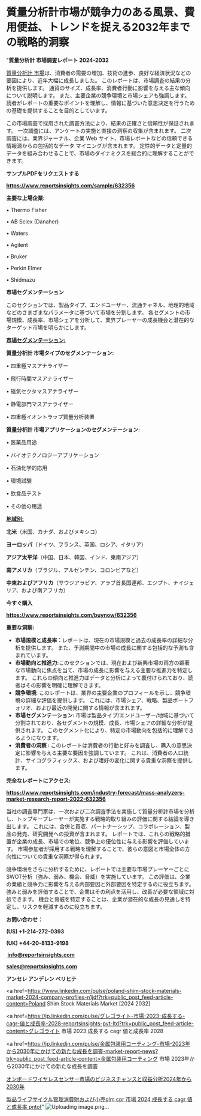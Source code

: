 # 質量分析計市場が競争力のある風景、費用便益、トレンドを捉える2032年までの戦略的洞察

"<strong>質量分析計 市場調査レポート 2024-2032</strong>

<a href=https://www.reportsinsights.com/sample/632356>質量分析計 市場</a>は、消費者の需要の増加、技術の進歩、良好な経済状況などの要因により、近年大幅に成長しました。 このレポートは、市場調査の結果の分析を提供します。 通貨のサイズ、成長率、消費者行動に影響を与える主な傾向について説明します。 また、主要企業の競争環境と市場シェアも強調します。 読者がレポートの重要なポイントを理解し、情報に基づいた意思決定を行うための基礎を提供することを目的としています。

この市場調査で採用された調査方法により、結果の正確さと信頼性が保証されます。 一次調査には、アンケートの実施と直接の洞察の収集が含まれます。 二次調査には、業界ジャーナル、企業 Web サイト、市場レポートなどの信頼できる情報源からの包括的なデータ マイニングが含まれます。 定性的データと定量的データを組み合わせることで、市場のダイナミクスを総合的に理解することができます。

<strong><b>サンプルPDFをリクエストする</b></strong>

<a href=https://www.reportsinsights.com/sample/632356><strong><u>https://www.reportsinsights.com/sample/632356</u></strong></a>

<strong>主要な上場企業:</strong>

• Thermo Fisher

• AB Sciex (Danaher)

• Waters

• Agilent

• Bruker

• Perkin Elmer

• Shidmazu

<strong>市場セグメンテーション</strong>

このセクションでは、製品タイプ、エンドユーザー、流通チャネル、地理的地域などのさまざまなパラメータに基づいて市場を分割します。 各セグメントの市場規模、成長率、市場シェアを分析して、業界プレーヤーの成長機会と潜在的なターゲット市場を明らかにします。

<strong><u>市場セグメンテーション</u></strong><strong><u>:</u></strong>

<strong>質量分析計 市場タイプのセグメンテーション:</strong>

• 四重極マスアナライザー

• 飛行時間マスアナライザー

• 磁気セクタマスアナライザー

• 静電部門マスアナライザー

• 四重極イオントラップ質量分析装置

<strong>質量分析計 市場アプリケーションのセグメンテーション:</strong>

• 医薬品用途

• バイオテクノロジーアプリケーション

• 石油化学的応用

• 環境試験

• 飲食品テスト

• その他の用途

<strong><u>地域別</u></strong><strong><u>:</u></strong>

<strong>北米</strong>（米国、カナダ、およびメキシコ）

<strong>ヨーロッパ</strong>（ドイツ、フランス、英国、ロシア、イタリア）

<strong>アジア太平洋</strong>（中国、日本、韓国、インド、東南アジア）

<strong>南アメリカ</strong>（ブラジル、アルゼンチン、コロンビアなど）

<strong>中東およびアフリカ</strong>（サウジアラビア、アラブ首長国連邦、エジプト、ナイジェリア、および南アフリカ）

<strong>今すぐ購入</strong>

<a href=https://www.reportsinsights.com/buynow/632356><strong><u>https://www.reportsinsights.com/buynow/632356</u></strong></a>

<strong>重要な洞察:</strong>
<ul>
  <li><strong>市場規模と成長率：</strong>レポートは、現在の市場規模と過去の成長率の詳細な分析を提供します。 また、予測期間中の市場の成長に関する包括的な予測も含まれています。</li>
  <li><strong>市場動向と推進力:</strong>このセクションでは、現在および新興市場の両方の顕著な市場動向に焦点を当て、市場の成長に影響を与える主要な推進力を特定します。 これらの傾向と推進力はデータと分析によって裏付けられており、読者はその影響を明確に理解できます。</li>
  <li><strong>競争環境</strong>: このレポートは、業界の主要企業のプロフィールを示し、競争環境の詳細な評価を提供します。 これには、市場シェア、戦略、製品ポートフォリオ、および最近の開発に関する情報が含まれます。</li>
  <li><strong>市場セグメンテーション: </strong>市場は製品タイプ/エンドユーザー/地域に基づいて分割されており、各セグメントの規模、成長、市場シェアの詳細な分析が提供されます。 このセグメント化により、特定の市場動向を包括的に理解できるようになります。</li>
  <li><strong>消費者の洞察 : </strong>このレポートは消費者の行動と好みを調査し、購入の意思決定に影響を与える主要な要因を強調しています。 これは、消費者の人口統計、サイコグラフィックス、および嗜好の変化に関する貴重な洞察を提供します。</li>
</ul>
<strong>完全なレポートにアクセス:</strong>

<a href=https://www.reportsinsights.com/industry-forecast/mass-analyzers-market-research-report-2022-632356><strong><u><b>https://www.reportsinsights.com/industry-forecast/mass-analyzers-market-research-report-2022-632356</b></u></strong></a>

当社の調査専門家は、一次および二次調査手法を実施して質量分析計市場を分析し、トップキープレーヤーが実施する戦略的取り組みの評価に関する結論を導き出します。 これには、合併と買収、パートナーシップ、コラボレーション、製品の発売、研究開発への投資が含まれます。 レポートでは、これらの戦略的措置が企業の成長、市場での地位、競争上の優位性に与える影響を評価しています。 市場参加者が採用する戦略を理解することで、彼らの意図と市場全体の方向性についての貴重な洞察が得られます。

競争環境をさらに分析するために、レポートでは主要な市場プレーヤーごとにSWOT分析（強み、弱み、機会、脅威）を実施しています。 この評価は、企業の業績と競争力に影響を与える内部要因と外部要因を特定するのに役立ちます。 強みと弱みを評価することで、企業はその利点を活用し、改善が必要な領域に対処できます。 機会と脅威を特定することは、企業が潜在的な成長の見通しを特定し、リスクを軽減するのに役立ちます。

<strong>お問い合わせ：</strong>

<strong>(US) +1-214-272-0393</strong>

<strong>(UK) +44-20-8133-9198</strong>

<strong> </strong><a href=info@reportsinsights.com><strong><u>info@reportsinsights.com</u></strong></a>

<a href=sales@reportsinsights.com><strong><u>sales@reportsinsights.com</u></strong></a>

<strong>アンセレ アンデレン ベリヒテ</strong>

<a href=https://www.linkedin.com/pulse/poland-shim-stock-materials-market-2024-company-profiles-n1jdf?trk=public_post_feed-article-content>Poland Shim Stock Materials Market [2024 2032]</a>

<a href=https://jp.linkedin.com/pulse/グレゴライト-市場-2023-成長する-cagr-値と成長率-2028-reportsinsights-pvt-ltd?trk=public_post_feed-article-content>グレゴライト 市場 2023 成長する cagr 値と成長率 2028</a>

<a href=https://jp.linkedin.com/pulse/金属包装用コーティング-市場-2023年から2030年にかけての新たな成長を調査-market-report-news?trk=public_post_feed-article-content>金属包装用コーティング 市場 2023年から2030年にかけての新たな成長を調査</a>

<a href=https://www.linkedin.com/pulse/オンボードワイヤレスセンサー市場のビジネスチャンスと収益分析2024年から2030年-healthscope-news-245-4babf/>オンボードワイヤレスセンサー市場のビジネスチャンスと収益分析2024年から2030年</a>

<a href=https://www.linkedin.com/pulse/製品ライフサイクル管理消費財および小売plm-cpr-市場-2024-成長する-cagr-値と成長率-pntof/>製品ライフサイクル管理消費財および小売plm cpr 市場 2024 成長する cagr 値と成長率 pntof</a>"
![Uploading image.png…]()
